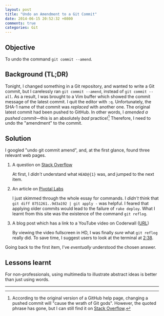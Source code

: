 ```yaml
---
layout: post
title: "Undo an Amendment to a Git Commit"
date: 2014-06-15 20:52:32 +0800
comments: true
categories: Git
---
```


Objective
---

To undo the command `git commit --amend`.

Background (TL;DR)
---

Tonight, I changed something in a Git repository, and wanted to write
a Git commit, but I carelessly ran `git commit --amend`, instead of
`git commit --all`.  As a result, I was brought to a Vim buffer which
showed the commit message of the latest commit.  I quit the editor
with `:q`.  Unfortunately, the SHA-1 name of that commit was
*replaced* with another one.  The original latest commit had been
pushed to GitHub.  In other words, I *amended a pushed commit*—this is
an absolutely *bad* practice![^1]  Therefore, I need to undo the
"amendment" to the commit.

<!-- more -->

Solution
---

I googled "undo git commit amend", and, at the first glance, found
three relevant web pages.

1. A question on [Stack Overflow][so1459150]

    At first, I *didn't* understand what `HEAD@{1}` was, and jumped to
    the next item.

2. An article on [Pivotal Labs][Pivotal]

    I just skimmed through the whole essay for commands.  I *didn't*
    think that `git diff 8751261..9d3a192 | git apply -` was helpful.
    I feared that applying older commits would lead to the failure of
    `rake deploy`.  What I learnt from this site was the existence of
    the command `git reflog`.

3. A blog post which has a link to a YouTube video on Coderwall
([URL][Coderwall])

    By viewing the video fullscreen in HD, I was finally *sure* what
    `git reflog` really did.  To save time, I suggest users to look at
    the terminal at [2:38].

Going back to the first item, I've *eventually* understood the chosen
answer.

Lessons learnt
---

For non-professionals, using multimedia to illustrate abstract ideas
is better than just using words.

---
[^1]:
    According to the original version of a GitHub help page, changing
    a pushed commit will "cause the wrath of Git gods".  However, the
    quoted phrase has gone, but I can still find it on
    [Stack Overflow][so19096170].

[so19096170]: http://stackoverflow.com/questions/19096170/ "Pushing to remote after locally rebasing commits"
[so1459150]: http://stackoverflow.com/a/1459264 'How to undo "git commit --amend" done instead of "git commit"'
[Pivotal]: http://pivotallabs.com/rewinding-git-commit-amend/ "Rewinding git commit --amend"
[Coderwall]: https://coderwall.com/p/psskyq "How to undo a git commit --amend"
[2:38]: http://youtu.be/pW0bITv07ok?t=2m38s
